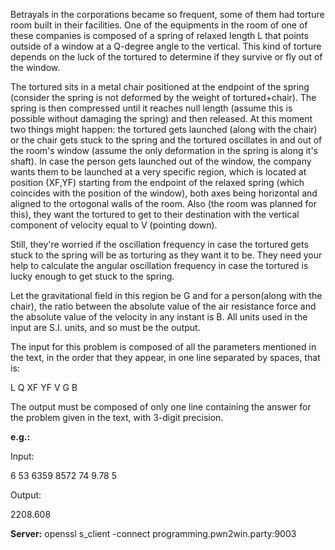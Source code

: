 Betrayals in the corporations became so frequent, some of them had torture room built in their facilities. One of the equipments in the room of one of these companies is composed of a spring of relaxed length L that points outside of a window at a Q-degree angle to the vertical. This kind of torture depends on the luck of the tortured to determine if they survive or fly out of the window.

The tortured sits in a metal chair positioned at the endpoint of the spring (consider the spring is not deformed by the weight of tortured+chair). The spring is then compressed until it reaches null length (assume this is possible without damaging the spring) and then released. At this moment two things might happen: the tortured gets launched (along with the chair) or the chair gets stuck to the spring and the tortured oscillates in and out of the room's window (assume the only deformation in the spring is along it's shaft). In case the person gets launched out of the window, the company wants them to be launched at a very specific region, which is located at position (XF,YF) starting from the endpoint of the relaxed spring (which coincides with the position of the window), both axes being horizontal and aligned to the ortogonal walls of the room. Also (the room was planned for this), they want the tortured to get to their destination with the vertical component of velocity equal to V (pointing down).

Still, they're worried if the oscillation frequency in case the tortured gets stuck to the spring will be as torturing as they want it to be. They need your help to calculate the angular oscillation frequency in case the tortured is lucky enough to get stuck to the spring.

Let the gravitational field in this region be G and for a person(along with the chair), the ratio between the absolute value of the air resistance force and the absolute value of the velocity in any instant is B. All units used in the input are S.I. units, and so must be the output.

The input for this problem is composed of all the parameters mentioned in the text, in the order that they appear, in one line separated by spaces, that is:

L Q XF YF V G B

The output must be composed of only one line containing the answer for the problem given in the text, with 3-digit precision.

**e.g.:**

Input:

6 53 6359 8572 74 9.78 5

Output:

2208.608

**Server:** openssl s_client -connect programming.pwn2win.party:9003

